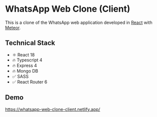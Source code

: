 # WhatsApp Web Clone (Client)

This is a clone of the WhatsApp web application developed in [React](https://reactjs.org/) with [Meteor](https://www.meteor.com/).

## Technical Stack

- ⚛️ React 18
- 🔥 Typescript 4
- 🔥 Express 4
- 🔥 Mongo DB
- ✅ SASS
- ✅ React Router 6

## Demo

https://whatsapp-web-clone-client.netlify.app/
